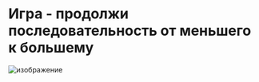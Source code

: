 # Игра - продолжи последовательность от меньшего к большему 

![изображение](https://github.com/user-attachments/assets/5c63cd2c-2c4b-4af1-9e78-d7524ef20410)
